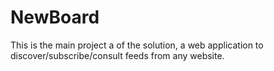 # NewBoard 

This is the main project a of the solution, a web application to discover/subscribe/consult feeds from any website.
